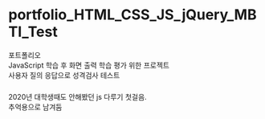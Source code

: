 # portfolio_HTML_CSS_JS_jQuery_MBTI_Test
포트폴리오<br>
JavaScript 학습 후 화면 출력 학습 평가 위한 프로젝트<br>
사용자 질의 응답으로 성격검사 테스트
###
2020년 대학생때도 안해봤던 js 다루기 첫걸음.  
추억용으로 남겨둠

